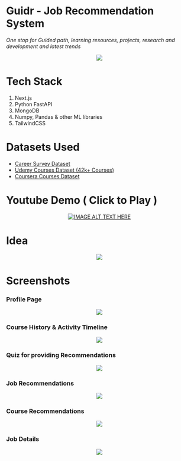 
<h1> Guidr - Job Recommendation System </h1>



*One stop for Guided path, learning resources, projects, research and development and latest trends*


              
<p align="center">
  <img src="https://user-images.githubusercontent.com/79440952/200589104-8b68da89-11e7-40c4-80e9-cb7bebfb9fc1.png">
</p>


     

# Tech Stack

1) Next.js
2) Python FastAPI
3) MongoDB
4) Numpy, Pandas & other ML libraries
5) TailwindCSS

# Datasets Used 

* [Career Survey Dataset](https://www.kaggle.com/datasets/breejeshdhar/career-recommendation-dataset)
* [Udemy Courses Dataset (42k+ Courses)](https://www.kaggle.com/datasets/songseungwon/2020-udemy-courses-dataset)
* [Coursera Courses Dataset](https://www.kaggle.com/datasets/khusheekapoor/coursera-courses-dataset-2021)

# Youtube Demo ( Click to Play )
<div align="center">

[![IMAGE ALT TEXT HERE](https://img.youtube.com/vi/uf4TJhUiXL0/0.jpg)](https://www.youtube.com/watch?v=uf4TJhUiXL0)
</div>

# Idea 


<p align="center">
  <img  src="https://user-images.githubusercontent.com/79440952/200580935-39e42481-3f5e-4567-a2eb-0f38657b2735.png">
</p>


# Screenshots 

### Profile Page


<p align="center">
  <img src="https://user-images.githubusercontent.com/79440952/200581289-3f89313d-49fc-427c-bb30-4495e728dc7c.jpeg">
</p>

### Course History & Activity Timeline

<p align="center">
  <img  src="https://user-images.githubusercontent.com/79440952/200581611-a773b660-b675-4ac8-aa92-68b2aa756aff.jpeg">
</p>

### Quiz for providing Recommendations


<p align="center">
  <img  src="https://user-images.githubusercontent.com/79440952/200581924-8c28a527-cbbb-4a6c-aa3d-2a3006d3c30a.jpeg">
</p>

### Job Recommendations


<p align="center">
  <img  src="https://user-images.githubusercontent.com/79440952/200584055-8b614c96-9d98-4f23-b8c6-f2d6bc08af7b.jpeg">
</p>

### Course Recommendations


<p align="center">
  <img  src="https://user-images.githubusercontent.com/79440952/200584174-f4d04338-1d1e-45d0-a88c-011a5190a193.jpeg">
</p>

### Job Details




<p align="center">
  <img  src="https://user-images.githubusercontent.com/79440952/200587601-206ad8c7-71f4-44f8-9b80-24646f505f95.jpeg">
</p>
